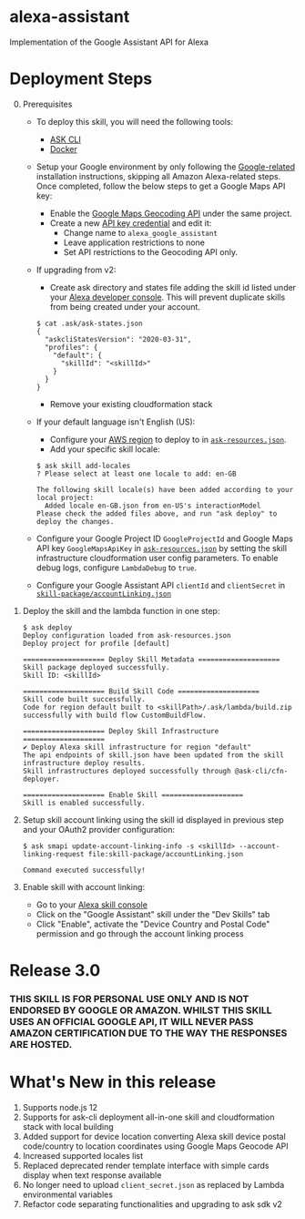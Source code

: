 # alexa-assistant

Implementation of the Google Assistant API for Alexa

# Deployment Steps

0. Prerequisites

    * To deploy this skill, you will need the following tools:
        * [ASK CLI](https://developer.amazon.com/en-US/docs/alexa/smapi/quick-start-alexa-skills-kit-command-line-interface.html)
        * [Docker](https://docs.docker.com/get-docker/)

    * Setup your Google environment by only following the [Google-related](https://github.com/tartanguru/alexa-assistant-instructions/blob/master/fresh_install.md#enable-google-assistant-api-) installation instructions, skipping all Amazon Alexa-related steps. Once completed, follow the below steps to get a Google Maps API key:
        * Enable the [Google Maps Geocoding API](https://console.cloud.google.com/apis/library/geocoding-backend.googleapis.com) under the same project.
        * Create a new [API key credential](https://console.cloud.google.com/apis/credentials) and edit it:
            * Change name to `alexa_google_assistant`
            * Leave application restrictions to none
            * Set API restrictions to the Geocoding API only.

    * If upgrading from v2:
        * Create ask directory and states file adding the skill id listed under your [Alexa developer console](https://developer.amazon.com/alexa/console/ask). This will prevent duplicate skills from being created under your account.
        ```
        $ cat .ask/ask-states.json
        {
          "askcliStatesVersion": "2020-03-31",
          "profiles": {
            "default": {
              "skillId": "<skillId>"
            }
          }
        }
        ```
      * Remove your existing cloudformation stack

    * If your default language isn't English (US):
        * Configure your [AWS region](https://developer.amazon.com/en-US/docs/alexa/smarthome/develop-smart-home-skills-in-multiple-languages.html#deploy) to deploy to in [`ask-resources.json`](ask-resources.json).
        * Add your specific skill locale:
        ```
        $ ask skill add-locales
        ? Please select at least one locale to add: en-GB

        The following skill locale(s) have been added according to your local project:
          Added locale en-GB.json from en-US's interactionModel
        Please check the added files above, and run "ask deploy" to deploy the changes.
        ```

    * Configure your Google Project ID  `GoogleProjectId` and Google Maps API key `GoogleMapsApiKey` in [`ask-resources.json`](ask-resources.json) by setting the skill infrastructure cloudformation user config parameters. To enable debug logs, configure `LambdaDebug` to `true`.

    * Configure your Google Assistant API `clientId` and `clientSecret` in [`skill-package/accountLinking.json`](skill-package/accountLinking.json)

1. Deploy the skill and the lambda function in one step:
    ```
    $ ask deploy
    Deploy configuration loaded from ask-resources.json
    Deploy project for profile [default]

    ==================== Deploy Skill Metadata ====================
    Skill package deployed successfully.
    Skill ID: <skillId>

    ==================== Build Skill Code ====================
    Skill code built successfully.
    Code for region default built to <skillPath>/.ask/lambda/build.zip successfully with build flow CustomBuildFlow.

    ==================== Deploy Skill Infrastructure ====================
    ✔ Deploy Alexa skill infrastructure for region "default"
    The api endpoints of skill.json have been updated from the skill infrastructure deploy results.
    Skill infrastructures deployed successfully through @ask-cli/cfn-deployer.

    ==================== Enable Skill ====================
    Skill is enabled successfully.
    ```

2. Setup skill account linking using the skill id displayed in previous step and your OAuth2 provider configuration:
    ```
    $ ask smapi update-account-linking-info -s <skillId> --account-linking-request file:skill-package/accountLinking.json

    Command executed successfully!
    ```

3. Enable skill with account linking:
    * Go to your [Alexa skill console](https://alexa.amazon.com/spa/index.html#skills/your-skills/?ref-suffix=ysa_gw)
    * Click on the "Google Assistant" skill under the "Dev Skills" tab
    * Click "Enable", activate the "Device Country and Postal Code" permission and go through the account linking process

# Release 3.0

### THIS SKILL IS FOR PERSONAL USE ONLY AND IS NOT ENDORSED BY GOOGLE OR AMAZON. WHILST THIS SKILL USES AN OFFICIAL GOOGLE API, IT WILL NEVER PASS AMAZON CERTIFICATION DUE TO THE WAY THE RESPONSES ARE HOSTED.


# What's New in this release

1. Supports node.js 12
2. Supports for ask-cli deployment all-in-one skill and cloudformation stack with local building
3. Added support for device location converting Alexa skill device postal code/country to location coordinates using Google Maps Geocode API
4. Increased supported locales list
5. Replaced deprecated render template interface with simple cards display when text response available
6. No longer need to upload `client_secret.json` as replaced by Lambda environmental variables
7. Refactor code separating functionalities and upgrading to ask sdk v2
